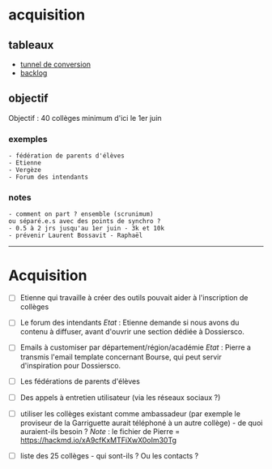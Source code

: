 # acquisition

## tableaux

- [tunnel de conversion](https://gitlab.com/dossiersco/acquisition/boards)
- [backlog](https://gitlab.com/groups/dossiersco/-/boards)

## objectif

Objectif : 40 collèges minimum d'ici le 1er juin

### exemples

    - fédération de parents d'élèves
    - Etienne
    - Vergèze
    - Forum des intendants

### notes

    - comment on part ? ensemble (scrunimum)
    ou séparé.e.s avec des points de synchro ?
    - 0.5 à 2 jrs jusqu'au 1er juin - 3k et 10k
    - prévenir Laurent Bossavit - Raphaël

---

# Acquisition

- [ ] Etienne qui travaille à créer des outils pouvait aider à l'inscription de collèges

- [ ] Le forum des intendants
      _Etat_ : Etienne demande si nous avons du contenu à diffuser, avant d'ouvrir une section dédiée à Dossiersco.

- [ ] Emails à customiser par département/région/académie
      _Etat_ : Pierre a transmis l'email template concernant Bourse, qui peut servir d'inspiration pour Dossiersco.

- [ ] Les fédérations de parents d'élèves

- [ ] Des appels à entretien utilisateur (via les réseaux sociaux ?)

- [ ] utiliser les collèges existant comme ambassadeur (par exemple le proviseur de la Garriguette aurait téléphoné à un autre collège) - de quoi auraient-ils besoin ?
      _Note_ : le fichier de Pierre = https://hackmd.io/xA9cfKxMTFiXwX0oIm30Tg

- [ ] liste des 25 collèges - qui sont-ils ? Ou les contacts ?
